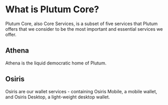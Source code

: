 # What is Plutum Core?
Plutum Core, also Core Services, is a subset of five services that Plutum offers that we consider to be the most important and essential services we offer.

## Athena
Athena is the liquid democratic home of Plutum.

## Osiris
Osiris are our wallet services - containing Osiris Mobile, a mobile wallet, and Osiris Desktop, a light-weight desktop wallet.
